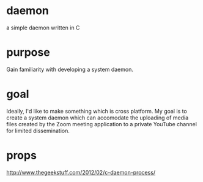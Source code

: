 # daemon
a simple daemon written in C

# purpose
Gain familiarity with developing a system daemon.

# goal
Ideally, I'd like to make something which is cross platform. My goal is to create a system daemon which can accomodate the uploading of media files created by the Zoom meeting application to a private YouTube channel for limited dissemination.

# props
http://www.thegeekstuff.com/2012/02/c-daemon-process/
